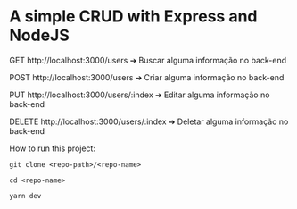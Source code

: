 # A simple CRUD with Express and NodeJS

GET  http://localhost:3000/users ➔ Buscar alguma informação no back-end

POST  http://localhost:3000/users ➔ Criar alguma informação no back-end

PUT  http://localhost:3000/users/:index ➔ Editar alguma informação no back-end

DELETE  http://localhost:3000/users/:index ➔ Deletar alguma informação no back-end


How to run this project:

`git clone <repo-path>/<repo-name>`

`cd <repo-name>`

`yarn dev`
